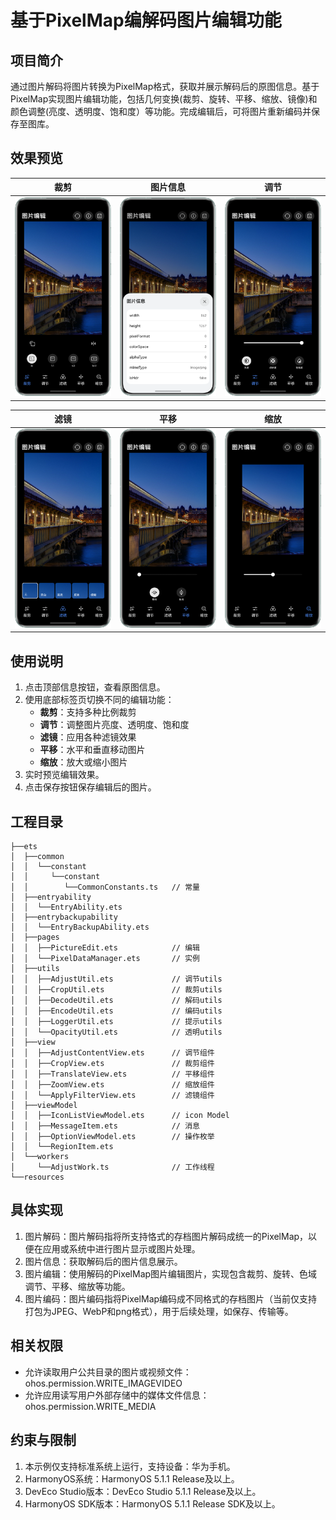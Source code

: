 # 基于PixelMap编解码图片编辑功能

## 项目简介
通过图片解码将图片转换为PixelMap格式，获取并展示解码后的原图信息。基于PixelMap实现图片编辑功能，包括几何变换(裁剪、旋转、平移、缩放、镜像)和颜色调整(亮度、透明度、饱和度）等功能。完成编辑后，可将图片重新编码并保存至图库。

## 效果预览
| 裁剪                                                       | 图片信息                                                     | 调节                                                       |
|----------------------------------------------------------|----------------------------------------------------------|----------------------------------------------------------|
| <img src="./screenshots/zh1_converted.png" width="320"/> | <img src="./screenshots/zh2_converted.png" width="320"/> | <img src="./screenshots/zh3_converted.png" width="320"/> |

| 滤镜                                                       | 平移                                                       | 缩放                                                       |
|----------------------------------------------------------|----------------------------------------------------------|----------------------------------------------------------|
| <img src="./screenshots/zh4_converted.png" width="320"/> | <img src="./screenshots/zh5_converted.png" width="320"/> | <img src="./screenshots/zh6_converted.png" width="320"/> |

## 使用说明

1. 点击顶部信息按钮，查看原图信息。
2. 使用底部标签页切换不同的编辑功能：
   - **裁剪**：支持多种比例裁剪
   - **调节**：调整图片亮度、透明度、饱和度
   - **滤镜**：应用各种滤镜效果
   - **平移**：水平和垂直移动图片
   - **缩放**：放大或缩小图片
3. 实时预览编辑效果。
4. 点击保存按钮保存编辑后的图片。

## 工程目录

```
├──ets
│  ├──common
│  │  └──constant
│  │     └──constant
│  │        └──CommonConstants.ts   // 常量
│  ├──entryability
│  │  └──EntryAbility.ets
│  ├──entrybackupability
│  │  └──EntryBackupAbility.ets
│  ├──pages
│  │  ├──PictureEdit.ets            // 编辑
│  │  └──PixelDataManager.ets       // 实例
│  ├──utils
│  │  ├──AdjustUtil.ets             // 调节utils
│  │  ├──CropUtil.ets               // 裁剪utils
│  │  ├──DecodeUtil.ets             // 解码utils
│  │  ├──EncodeUtil.ets             // 编码utils
│  │  ├──LoggerUtil.ets             // 提示utils
│  │  └──OpacityUtil.ets            // 透明utils
│  ├──view
│  │  ├──AdjustContentView.ets      // 调节组件
│  │  ├──CropView.ets               // 裁剪组件
│  │  ├──TranslateView.ets          // 平移组件
│  │  ├──ZoomView.ets               // 缩放组件
│  │  └──ApplyFilterView.ets        // 滤镜组件
│  ├──viewModel           
│  │  ├──IconListViewModel.ets      // icon Model
│  │  ├──MessageItem.ets            // 消息
│  │  ├──OptionViewModel.ets        // 操作枚举
│  │  └──RegionItem.ets             
│  └──workers
│     └──AdjustWork.ts              // 工作线程         
└──resources
```

## 具体实现

1. 图片解码：图片解码指将所支持恪式的存档图片解码成统一的PixelMap，以便在应用或系统中进行图片显示或图片处理。
2. 图片信息：获取解码后的图片信息展示。
3. 图片编辑：使用解码的PixelMap图片编辑图片，实现包含裁剪、旋转、色域调节、平移、缩放等功能。
4. 图片编码：图片编码指将PixelMap编码成不同格式的存档图片（当前仅支持打包为JPEG、WebP和png格式），用于后续处理，如保存、传输等。

## 相关权限

- 允许读取用户公共目录的图片或视频文件：ohos.permission.WRITE_IMAGEVIDEO
- 允许应用读写用户外部存储中的媒体文件信息：ohos.permission.WRITE_MEDIA

## 约束与限制

1. 本示例仅支持标准系统上运行，支持设备：华为手机。
2. HarmonyOS系统：HarmonyOS 5.1.1 Release及以上。
3. DevEco Studio版本：DevEco Studio 5.1.1 Release及以上。
4. HarmonyOS SDK版本：HarmonyOS 5.1.1 Release SDK及以上。